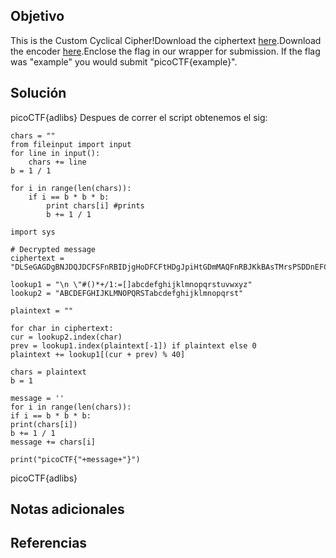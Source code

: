 


## Objetivo

This is the Custom Cyclical Cipher!Download the ciphertext [here](https://artifacts.picoctf.net/c_titan/47/ciphertext).Download the encoder [here](https://artifacts.picoctf.net/c_titan/47/convert.py).Enclose the flag in our wrapper for submission. If the flag was "example" you would submit "picoCTF{example}".

## Solución

picoCTF{adlibs}
Despues de correr el script obtenemos el sig:

```
chars = ""  
from fileinput import input  
for line in input():  
    chars += line  
b = 1 / 1  
  
for i in range(len(chars)):  
    if i == b * b * b:  
        print chars[i] #prints  
        b += 1 / 1
```

```
import sys  
  
# Decrypted message  
ciphertext = "DLSeGAGDgBNJDQJDCFSFnRBIDjgHoDFCFtHDgJpiHtGDmMAQFnRBJKkBAsTMrsPSDDnEFCFtIbEDtDCIbFCFtHTJDKerFldbFObFCFtLBFkBAAAPFnRBJGEkerFlcPgKkImHnIlATJDKbTbFOkdNnsgbnJRMFnRBNAFkBAAAbrcbTKAkOgFpOgFpOpkBAAAAAAAiClFGIPFnRBaKliCgClFGtIBAAAAAAAOgGEkImHnIl"  
  
lookup1 = "\n \"#()*+/1:=[]abcdefghijklmnopqrstuvwxyz"  
lookup2 = "ABCDEFGHIJKLMNOPQRSTabcdefghijklmnopqrst"  
  
plaintext = ""  
  
for char in ciphertext:  
cur = lookup2.index(char)  
prev = lookup1.index(plaintext[-1]) if plaintext else 0  
plaintext += lookup1[(cur + prev) % 40]  
  
chars = plaintext  
b = 1  
  
message = ''  
for i in range(len(chars)):  
if i == b * b * b:  
print(chars[i])  
b += 1 / 1  
message += chars[i]  
  
print("picoCTF{"+message+"}")

```
picoCTF{adlibs}
## Notas adicionales

## Referencias
